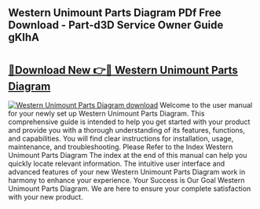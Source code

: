## Western Unimount Parts Diagram PDf Free Download - Part-d3D Service Owner Guide gKIhA

# <h2><a href="http://dfocrq8.blite.top/?on=Western+Unimount+Parts+Diagram">🔗Download New 👉🔴 Western Unimount Parts Diagram</a></h2>

[![Western Unimount Parts Diagram download](https://i.imgur.com/lujVjoI.png)](http://dfocrq8.blite.top/?on=Western+Unimount+Parts+Diagram)
Welcome to the user manual for your newly set up Western Unimount Parts Diagram. This comprehensive guide is intended to help you get started with your product and provide you with a thorough understanding of its features, functions, and capabilities. You will find clear instructions for installation, usage, maintenance, and troubleshooting. Please Refer to the Index Western Unimount Parts Diagram The index at the end of this manual can help you quickly locate relevant information. The intuitive user interface and advanced features of your new Western Unimount Parts Diagram work in harmony to enhance your experience. Your Success is Our Goal Western Unimount Parts Diagram. We are here to ensure your complete satisfaction with your new product.
